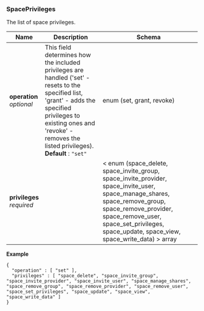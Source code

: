 
<a name="spaceprivileges"></a>
### SpacePrivileges
The list of space privileges.


|Name|Description|Schema|
|---|---|---|
|**operation**  <br>*optional*|This field determines how the included privileges are handled ('set' - resets to the specified list, 'grant' - adds the specified privileges to existing ones and 'revoke' - removes the listed privileges).  <br>**Default** : `"set"`|enum (set, grant, revoke)|
|**privileges**  <br>*required*||< enum (space_delete, space_invite_group, space_invite_provider, space_invite_user, space_manage_shares, space_remove_group, space_remove_provider, space_remove_user, space_set_privileges, space_update, space_view, space_write_data) > array|

**Example**
```
{
  "operation" : [ "set" ],
  "privileges" : [ "space_delete", "space_invite_group", "space_invite_provider", "space_invite_user", "space_manage_shares", "space_remove_group", "space_remove_provider", "space_remove_user", "space_set_privileges", "space_update", "space_view", "space_write_data" ]
}
```



